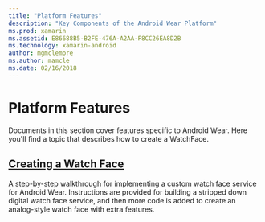 ```yaml
---
title: "Platform Features"
description: "Key Components of the Android Wear Platform"
ms.prod: xamarin
ms.assetid: E86688B5-B2FE-476A-A2AA-F8CC26EA8D2B
ms.technology: xamarin-android
author: mgmclemore
ms.author: mamcle
ms.date: 02/16/2018
---
```


# Platform Features

Documents in this section cover features specific to Android Wear. Here
you'll find a topic that describes how to create a WatchFace.
 
##  [Creating a Watch Face](~/android/wear/platform/creating-a-watchface.md)

A step-by-step walkthrough for implementing a custom watch face service
for Android Wear. Instructions are provided for building a stripped
down digital watch face service, and then more code is added to create an
analog-style watch face with extra features.
